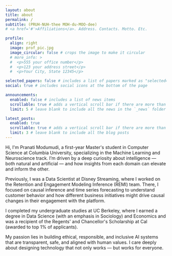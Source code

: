 ```yaml
---
layout: about
title: about
permalink: /
subtitle: (PRUH-NUH-thee MOH-du-MOO-dee)
# <a href='#'>Affiliations</a>. Address. Contacts. Motto. Etc.

profile:
  align: right
  image: prof_pic.jpg
  image_circular: false # crops the image to make it circular
  # more_info: > 
  #  <p>555 your office number</p>
  #  <p>123 your address street</p>
  #  <p>Your City, State 12345</p>

selected_papers: false # includes a list of papers marked as "selected={true}"
social: true # includes social icons at the bottom of the page

announcements:
  enabled: false # includes a list of news items
  scrollable: true # adds a vertical scroll bar if there are more than 3 news items
  limit: 5 # leave blank to include all the news in the `_news` folder

latest_posts:
  enabled: true
  scrollable: true # adds a vertical scroll bar if there are more than 3 new posts items
  limit: 3 # leave blank to include all the blog posts
---
```


Hi, I'm Pranati Modumudi, a first-year Master's student in Computer Science at Columbia University, specializing in the Machine Learning and Neuroscience track. I’m driven by a deep curiosity about intelligence — both natural and artificial — and how insights from each domain can elevate and inform the other.

Previously, I was a Data Scientist at Disney Streaming, where I worked on the Retention and Engagement Modeling Inference (REMI) team. There, I focused on causal inference and time series forecasting to understand customer behavior and how different business initiatives might drive causal changes in their engagement with the platform.

I completed my undergraduate studies at UC Berkeley, where I earned a degree in Data Science (with an emphasis in Sociology) and Economics and was a recipient of the Regents' and Chancellor's Scholarship at Cal (awarded to top 1% of applicants). 

My passion lies in building ethical, responsible, and inclusive AI systems that are transparent, safe, and aligned with human values. I care deeply about designing technology that not only works — but works for everyone.
